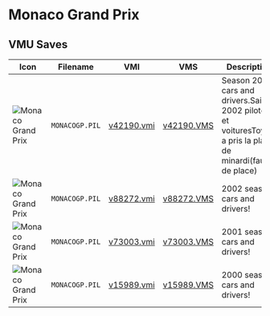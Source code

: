 # Monaco Grand Prix

## VMU Saves

| Icon | Filename | VMI | VMS | Description |
|------|----------|-----|-----|-------------|
| ![Monaco Grand Prix](../icons/MONACOGP.PIL.GIF) | `MONACOGP.PIL` | [v42190.vmi](v42190.vmi) | [v42190.VMS](v42190.VMS) | Season 2002 cars and drivers.Saison 2002 pilotes et voituresToyota a pris la place de minardi(faute de place) 
| ![Monaco Grand Prix](../icons/MONACOGP.PIL.GIF) | `MONACOGP.PIL` | [v88272.vmi](v88272.vmi) | [v88272.VMS](v88272.VMS) | 2002 season cars and drivers! 
| ![Monaco Grand Prix](../icons/MONACOGP.PIL.GIF) | `MONACOGP.PIL` | [v73003.vmi](v73003.vmi) | [v73003.VMS](v73003.VMS) | 2001 season cars and drivers! 
| ![Monaco Grand Prix](../icons/MONACOGP.PIL.GIF) | `MONACOGP.PIL` | [v15989.vmi](v15989.vmi) | [v15989.VMS](v15989.VMS) | 2000 season cars and drivers! 
